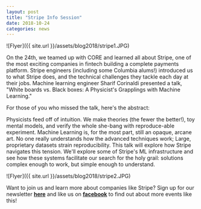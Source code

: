 ```yaml
---
layout: post
title: "Stripe Info Session"
date: 2018-10-24
categories: news
---
```


![Flyer]({{ site.url }}/assets/blog2018/stripe1.JPG)

On the 24th, we teamed up with CORE and learned all about Stripe, one of the most exciting companies in fintech building a complete payments platform. Stripe engineers (including some Columbia alums!) introduced us to what Stripe does, and the technical challenges they tackle each day at their jobs. Machine learning engineer Sharif Corinaldi presented a talk, "White boards vs. Black boxes: A Physicist's Grapplings with Machine Learning."

For those of you who missed the talk, here's the abstract: 

Physicists feed off of intuition. We make theories (the fewer the better!), toy mental models, and verify the whole she-bang with reproduce-able experiment. Machine Learning is, for the most part, still an opaque, arcane art. No one really understands how the advanced techniques work; Large, proprietary datasets strain reproducibility. This talk will explore how Stripe navigates this tension. We'll explore some of Stripe's ML infrastructure and see how these systems facilitate our search for the holy grail: solutions complex enough to work, but simple enough to understand.

![Flyer]({{ site.url }}/assets/blog2018/stripe2.JPG)

Want to join us and learn more about companies like Stripe? Sign up for our newsletter [**here**][mailinglist] and like us on [**facebook**][facebook] to find out about more events like this!

[mailinglist]: http://columbia.us9.list-manage.com/subscribe?u=4c6a1c710f8ab9cce10272368&id=593b5faa43
[facebook]:https://www.facebook.com/CUWICS
